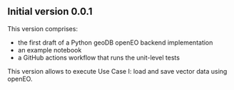 ## Initial version 0.0.1

This version comprises:

- the first draft of a Python geoDB openEO backend implementation
- an example notebook
- a GitHub actions workflow that runs the unit-level tests

This version allows to execute Use Case I: load and save vector data using 
openEO.